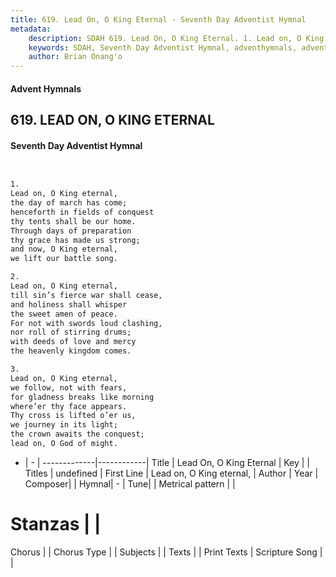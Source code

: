 ```yaml
---
title: 619. Lead On, O King Eternal - Seventh Day Adventist Hymnal
metadata:
    description: SDAH 619. Lead On, O King Eternal. 1. Lead on, O King eternal, the day of march has come; henceforth in fields of conquest thy tents shall be our home. Through days of preparation thy grace has made us strong; and now, O King eternal, we lift our battle song.
    keywords: SDAH, Seventh Day Adventist Hymnal, adventhymnals, advent hymnals, Lead On, O King Eternal, Lead on, O King eternal, 
    author: Brian Onang'o
---
```


#### Advent Hymnals
## 619. LEAD ON, O KING ETERNAL
#### Seventh Day Adventist Hymnal

```txt


1.
Lead on, O King eternal,
the day of march has come;
henceforth in fields of conquest
thy tents shall be our home.
Through days of preparation
thy grace has made us strong;
and now, O King eternal,
we lift our battle song.

2.
Lead on, O King eternal,
till sin’s fierce war shall cease,
and holiness shall whisper
the sweet amen of peace.
For not with swords loud clashing,
nor roll of stirring drums;
with deeds of love and mercy
the heavenly kingdom comes.

3.
Lead on, O King eternal,
we follow, not with fears,
for gladness breaks like morning
where’er thy face appears.
Thy cross is lifted o’er us,
we journey in its light;
the crown awaits the conquest;
lead on, O God of might.


```

- |   -  |
-------------|------------|
Title | Lead On, O King Eternal |
Key |  |
Titles | undefined |
First Line | Lead on, O King eternal, |
Author | 
Year | 
Composer|  |
Hymnal|  - |
Tune|  |
Metrical pattern | |
# Stanzas |  |
Chorus |  |
Chorus Type |  |
Subjects |  |
Texts |  |
Print Texts | 
Scripture Song |  |
  
